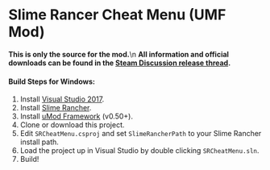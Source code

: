 # Slime Rancer Cheat Menu (UMF Mod)

**This is only the source for the mod.**\n
**All information and official downloads can be found in the [Steam Discussion release thread](https://steamcommunity.com/app/433340/discussions/0/3397295779079958505/).**

#### Build Steps for Windows:
1. Install [Visual Studio 2017](https://visualstudio.microsoft.com/downloads/).
2. Install [Slime Rancher](https://store.steampowered.com/app/433340/).
3. Install [uMod Framework](https://umodframework.com/download.html) (v0.50+).
4. Clone or download this project.
5. Edit `SRCheatMenu.csproj` and set `SlimeRancherPath` to your Slime Rancher install path.
6. Load the project up in Visual Studio by double clicking `SRCheatMenu.sln`.
7. Build!
